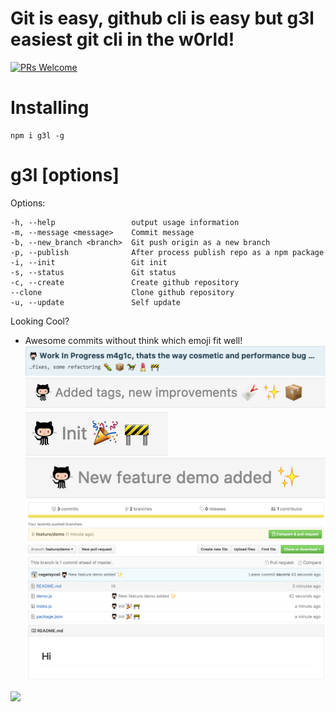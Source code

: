 # Git is easy, github cli is easy but g3l easiest git cli in the w0rld!

[![PRs Welcome](https://img.shields.io/badge/PRs-welcome-brightgreen.svg?style=flat-square)](http://makeapullrequest.com)

# Installing

```
npm i g3l -g
```

#  g3l [options]

  Options:

    -h, --help                 output usage information
    -m, --message <message>    Commit message
    -b, --new_branch <branch>  Git push origin as a new branch
    -p, --publish              After process publish repo as a npm package
    -i, --init                 Git init
    -s, --status               Git status
    -c, --create               Create github repository
    --clone                    Clone github repository
    -u, --update               Self update


Looking Cool?

* Awesome commits without think which emoji fit well!
![Awesome commits without think which emoji fit well!](images/fitwell.png)
![Awesome commits without think which emoji fit well!](images/fitwell2.png)
![Demo](images/init.png)
![Demo](images/feature.png)
![Demo](images/demo.png)

![](images/demo.gif)
